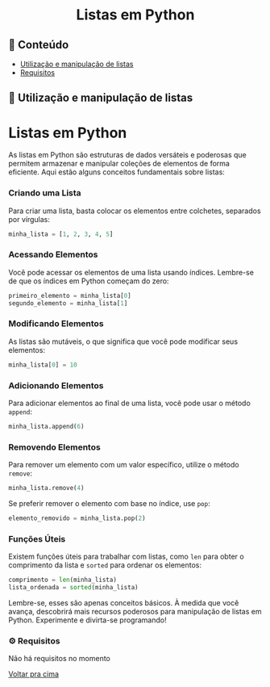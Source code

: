 <h1 align="center">Listas em Python</h1>

## 📝 Conteúdo

- [Utilização e manipulação de listas](#listas)
- [Requisitos](#requisitos)

## 📖 Utilização e manipulação de listas <a name="listas"></a>

# Listas em Python

As listas em Python são estruturas de dados versáteis e poderosas que permitem armazenar e manipular coleções de elementos de forma eficiente. Aqui estão alguns conceitos fundamentais sobre listas:

### Criando uma Lista

Para criar uma lista, basta colocar os elementos entre colchetes, separados por vírgulas:

```python
minha_lista = [1, 2, 3, 4, 5]
```

### Acessando Elementos

Você pode acessar os elementos de uma lista usando índices. Lembre-se de que os índices em Python começam do zero:

```python
primeiro_elemento = minha_lista[0]
segundo_elemento = minha_lista[1]
```

### Modificando Elementos

As listas são mutáveis, o que significa que você pode modificar seus elementos:

```python
minha_lista[0] = 10
```

### Adicionando Elementos

Para adicionar elementos ao final de uma lista, você pode usar o método `append`:

```python
minha_lista.append(6)
```

### Removendo Elementos

Para remover um elemento com um valor específico, utilize o método `remove`:

```python
minha_lista.remove(4)
```

Se preferir remover o elemento com base no índice, use `pop`:

```python
elemento_removido = minha_lista.pop(2)
```

### Funções Úteis

Existem funções úteis para trabalhar com listas, como `len` para obter o comprimento da lista e `sorted` para ordenar os elementos:

```python
comprimento = len(minha_lista)
lista_ordenada = sorted(minha_lista)
```

Lembre-se, esses são apenas conceitos básicos. À medida que você avança, descobrirá mais recursos poderosos para manipulação de listas em Python. Experimente e divirta-se programando!

### ⚙️ Requisitos <a name = "requisitos"></a>

Não há requisitos no momento

[Voltar pra cima](#📝-conteúdo)
